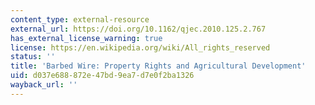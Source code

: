 ```yaml
---
content_type: external-resource
external_url: https://doi.org/10.1162/qjec.2010.125.2.767
has_external_license_warning: true
license: https://en.wikipedia.org/wiki/All_rights_reserved
status: ''
title: 'Barbed Wire: Property Rights and Agricultural Development'
uid: d037e688-872e-47bd-9ea7-d7e0f2ba1326
wayback_url: ''
---
```

